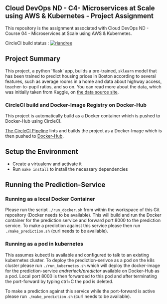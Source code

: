 ## Cloud DevOps ND - C4- Microservices at Scale using AWS & Kubernetes - Project Assignment

This repository is the assignment associated with Cloud DevOps ND - Course 04 - Microservices at Scale using AWS & Kubernetes.

CircleCI build status : [![riandree](https://circleci.com/gh/riandree/DevOps_Microservices.svg?style=svg)](https://app.circleci.com/pipelines/github/riandree/DevOps_Microservices)

## Project Summary

This project, a python 'flask' app, builds a pre-trained, `sklearn` model that has been trained to predict housing prices in Boston according to several features, such as average rooms in a home and data about highway access, teacher-to-pupil ratios, and so on. You can read more about the data, which was initially taken from Kaggle, on [the data source site](https://www.kaggle.com/c/boston-housing). 

### CircleCI build and Docker-Image Registry on Docker-Hub

This project is automatically build as a Docker container which is pushed to Docker-Hub using CircleCI.

 [The CircleCI Pipeline](https://app.circleci.com/pipelines/github/riandree/DevOps_Microservices) lints and builds the project as a Docker-Image which is then pushed to [Docker-Hub](https://hub.docker.com/repository/docker/andrerieck/predictor).

## Setup the Environment

* Create a virtualenv and activate it
* Run `make install` to install the necessary dependencies

## Running the Prediction-Service

### Running as a local Docker Container 

Please run the script `./run_docker.sh` from within the workspace of this Git repository (Docker needs to be available).
This will build and run the Docker container for the prediction service and forward port 8000 to the prediction service.
To make a prediction against this service please then run `./make_prediction.sh` (curl needs to be available).

### Running as a pod in kubernetes

This assumes kubectl is available and configured to talk to an existing kubernetes cluster.
To deploy the prediction-serivce as a pod on the k8s cluster please run `./run_kubernetes.sh`
which will deploy the docker-image for the prediction-service *andrerieck/predictor* available on Docker-Hub 
as a pod. Local port 8000 is then forwarded to this pod and after terminating the port-forward by typing
ctrl+C the pod is deleted.

To make a prediction against this service while the port-forward is active please run `./make_prediction.sh` (curl needs to be available).
